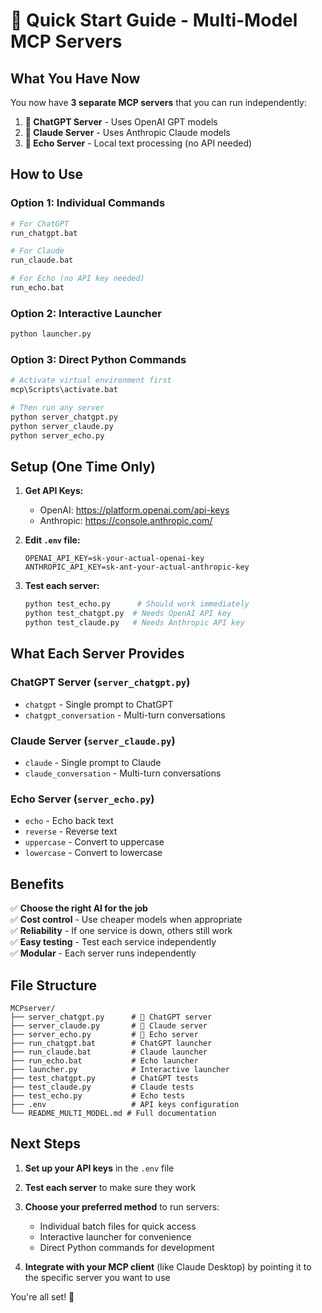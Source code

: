 # 🚀 Quick Start Guide - Multi-Model MCP Servers

## What You Have Now

You now have **3 separate MCP servers** that you can run independently:

1. **🤖 ChatGPT Server** - Uses OpenAI GPT models
2. **🧠 Claude Server** - Uses Anthropic Claude models  
3. **📢 Echo Server** - Local text processing (no API needed)

## How to Use

### Option 1: Individual Commands
```bash
# For ChatGPT
run_chatgpt.bat

# For Claude  
run_claude.bat

# For Echo (no API key needed)
run_echo.bat
```

### Option 2: Interactive Launcher
```bash
python launcher.py
```

### Option 3: Direct Python Commands
```bash
# Activate virtual environment first
mcp\Scripts\activate.bat

# Then run any server
python server_chatgpt.py
python server_claude.py
python server_echo.py
```

## Setup (One Time Only)

1. **Get API Keys:**
   - OpenAI: https://platform.openai.com/api-keys
   - Anthropic: https://console.anthropic.com/

2. **Edit `.env` file:**
   ```env
   OPENAI_API_KEY=sk-your-actual-openai-key
   ANTHROPIC_API_KEY=sk-ant-your-actual-anthropic-key
   ```

3. **Test each server:**
   ```bash
   python test_echo.py      # Should work immediately
   python test_chatgpt.py  # Needs OpenAI API key
   python test_claude.py   # Needs Anthropic API key
   ```

## What Each Server Provides

### ChatGPT Server (`server_chatgpt.py`)
- `chatgpt` - Single prompt to ChatGPT
- `chatgpt_conversation` - Multi-turn conversations

### Claude Server (`server_claude.py`)  
- `claude` - Single prompt to Claude
- `claude_conversation` - Multi-turn conversations

### Echo Server (`server_echo.py`)
- `echo` - Echo back text
- `reverse` - Reverse text
- `uppercase` - Convert to uppercase
- `lowercase` - Convert to lowercase

## Benefits

✅ **Choose the right AI for the job**  
✅ **Cost control** - Use cheaper models when appropriate  
✅ **Reliability** - If one service is down, others still work  
✅ **Easy testing** - Test each service independently  
✅ **Modular** - Each server runs independently  

## File Structure

```
MCPserver/
├── server_chatgpt.py      # 🤖 ChatGPT server
├── server_claude.py       # 🧠 Claude server  
├── server_echo.py         # 📢 Echo server
├── run_chatgpt.bat        # ChatGPT launcher
├── run_claude.bat         # Claude launcher
├── run_echo.bat           # Echo launcher
├── launcher.py            # Interactive launcher
├── test_chatgpt.py        # ChatGPT tests
├── test_claude.py         # Claude tests
├── test_echo.py           # Echo tests
├── .env                   # API keys configuration
└── README_MULTI_MODEL.md # Full documentation
```

## Next Steps

1. **Set up your API keys** in the `.env` file
2. **Test each server** to make sure they work
3. **Choose your preferred method** to run servers:
   - Individual batch files for quick access
   - Interactive launcher for convenience
   - Direct Python commands for development

4. **Integrate with your MCP client** (like Claude Desktop) by pointing it to the specific server you want to use

You're all set! 🎉

